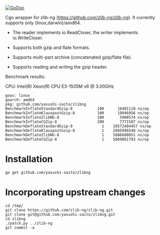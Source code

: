[![GoDoc](https://godoc.org/github.com/yasushi-saito/zlibng?status.svg)](https://godoc.org/github.com/yasushi-saito/zlibng)

Cgo wrapper for zlib-ng (https://github.com/zlib-ng/zlib-ng).
It currently supports only {linux,darwin}/amd64.

- The reader implements io.ReadCloser, the writer implements
  io.WriteCloser.

- Supports both gzip and flate formats.

- Supports multi-part archive (concatenated gzip/flate file).

- Supports reading and writing the gzip header.

Benchmark results:

CPU: Intel(R) Xeon(R) CPU E3-1505M v6 @ 3.00GHz

```
goos: linux
goarch: amd64
pkg: github.com/yasushi-saito/zlibng
BenchmarkInflateStandardGzip-8    	     100	  16481110 ns/op
BenchmarkInflateKlauspostGzip-8   	     100	  19946956 ns/op
BenchmarkInflateZlibNG-8          	     200	   5908574 ns/op
BenchmarkInflateCGZip-8           	     200	   7771587 ns/op
BenchmarkDeflateStandardGzip-8    	       1	10572484457 ns/op
BenchmarkDeflateKlauspostGzip-8   	       1	2665946548 ns/op
BenchmarkDeflateZlibNG-8          	       1	5886680851 ns/op
BenchmarkDeflateCGZip-8           	       1	5069861793 ns/op
```

# Installation

```
go get github.com/yasushi-saito/zlibng
```

# Incorporating upstream changes

```
cd /tmp/
git clone https://github.com/zlib-ng/zlib-ng.git
git clone git@github.com:yasushi-saito/zlibng.git
cd zlibng
./patch.py ../zlib-ng
git commit -a
```
